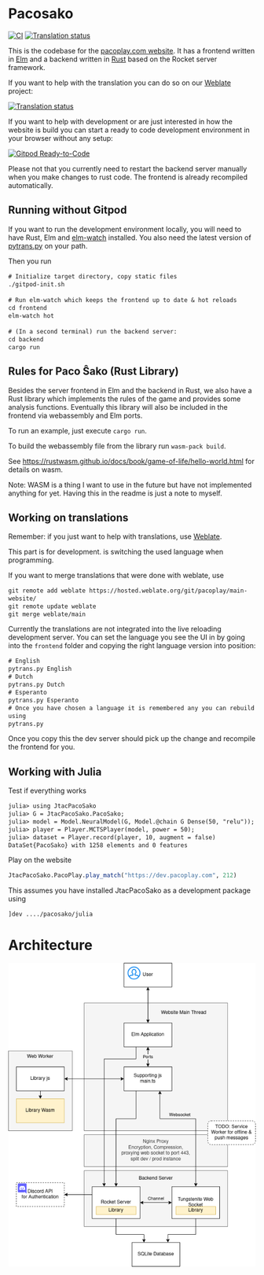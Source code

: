 # Pacosako

[![CI](https://github.com/kreibaum/pacosako/actions/workflows/main.yml/badge.svg)](https://github.com/kreibaum/pacosako/actions/workflows/main.yml)
<a href="https://hosted.weblate.org/engage/pacoplay/">
<img src="https://hosted.weblate.org/widgets/pacoplay/-/main-website/svg-badge.svg" alt="Translation status" />
</a>

This is the codebase for the [pacoplay.com website](http://pacoplay.com). It has a frontend written in
[Elm](https://elm-lang.org) and a backend written in [Rust](https://rust-lang.org) based on the
Rocket server framework.

If you want to help with the translation you can do so on our [Weblate](https://hosted.weblate.org/engage/pacoplay/) project:

<a href="https://hosted.weblate.org/engage/pacoplay/">
<img src="https://hosted.weblate.org/widgets/pacoplay/-/main-website/multi-auto.svg" alt="Translation status" />
</a>

If you want to help with development or are just interested in how the
website is build you can start a ready to code development environment in
your browser without any setup:

[![Gitpod Ready-to-Code](https://img.shields.io/badge/Gitpod-Ready--to--Code-blue?logo=gitpod)](https://gitpod.io/#https://github.com/kreibaum/pacosako)

Please not that you currently need to restart the backend server manually when
you make changes to rust code. The frontend is already recompiled automatically.

## Running without Gitpod

If you want to run the development environment locally, you will need to have
Rust, Elm and [elm-watch](https://github.com/lydell/elm-watch) installed.
You also need the latest version of [pytrans.py](https://github.com/kreibaum/pytrans.py/releases) on your path.

Then you run

    # Initialize target directory, copy static files
    ./gitpod-init.sh

    # Run elm-watch which keeps the frontend up to date & hot reloads
    cd frontend
    elm-watch hot

    # (In a second terminal) run the backend server:
    cd backend
    cargo run

## Rules for Paco Ŝako (Rust Library)

Besides the server frontend in Elm and the backend in Rust, we also have a Rust
library which implements the rules of the game and provides some analysis
functions. Eventually this library will also be included in the frontend via
webassembly and Elm ports.

To run an example, just execute `cargo run`.

To build the webassembly file from the library run `wasm-pack build`.

See https://rustwasm.github.io/docs/book/game-of-life/hello-world.html for details on wasm.

Note: WASM is a thing I want to use in the future but have not implemented
anything for yet. Having this in the readme is just a note to myself.

## Working on translations

Remember: if you just want to help with translations, use
[Weblate](https://hosted.weblate.org/engage/pacoplay/).

This part is for development. is switching the used language when programming.

If you want to merge translations that were done with weblate, use

    git remote add weblate https://hosted.weblate.org/git/pacoplay/main-website/
    git remote update weblate
    git merge weblate/main

Currently the translations are not integrated into the live reloading
development server. You can set the language you see the UI in by going into
the `frontend` folder and copying the right language version into position:

    # English
    pytrans.py English
    # Dutch
    pytrans.py Dutch
    # Esperanto
    pytrans.py Esperanto
    # Once you have chosen a language it is remembered any you can rebuild using
    pytrans.py

Once you copy this the dev server should pick up the change and recompile the
frontend for you.

## Working with Julia

Test if everything works

```
julia> using JtacPacoSako
julia> G = JtacPacoSako.PacoSako;
julia> model = Model.NeuralModel(G, Model.@chain G Dense(50, "relu"));
julia> player = Player.MCTSPlayer(model, power = 50);
julia> dataset = Player.record(player, 10, augment = false)
DataSet{PacoSako} with 1258 elements and 0 features
```

Play on the website

```julia
JtacPacoSako.PacoPlay.play_match("https://dev.pacoplay.com", 212)
```

This assumes you have installed JtacPacoSako as a development package using

    ]dev ..../pacosako/julia

# Architecture

![A schematic drawing of the architecture when deployed.](/doc/architecture.png)